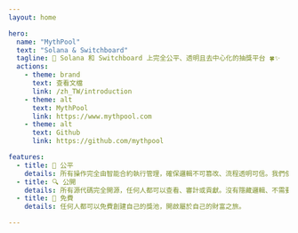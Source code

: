 ```yaml
---
layout: home

hero:
  name: "MythPool"
  text: "Solana & Switchboard"
  tagline: 🎯 Solana 和 Switchboard 上完全公平、透明且去中心化的抽獎平台 🍀✨
  actions:
    - theme: brand
      text: 查看文檔
      link: /zh_TW/introduction
    - theme: alt
      text: MythPool
      link: https://www.mythpool.com
    - theme: alt
      text: Github
      link: https://github.com/mythpool

features:
  - title: 🎯 公平
    details: 所有操作完全由智能合約執行管理，確保邏輯不可篡改、流程透明可信。我們使用 Switchboard VRF 生成可驗證、不可預測的隨機數，每一次開獎都是可證明的公平。
  - title: 🔍 公開
    details: 所有源代碼完全開源，任何人都可以查看、審計或貢獻。沒有隱藏邏輯、不需要信任中介 —— 只有清晰可驗的智能合約。
  - title: 💸 免費
    details: 任何人都可以免費創建自己的獎池，開啟屬於自己的財富之旅。

---
```


